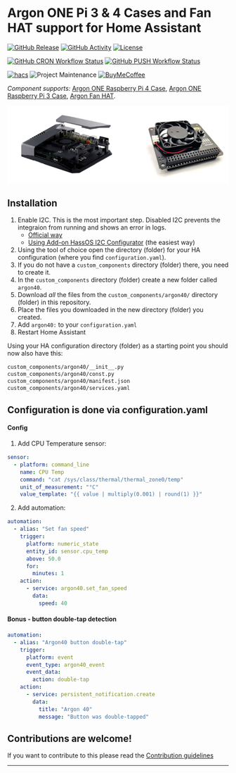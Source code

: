 # Argon ONE Pi 3 & 4 Cases and Fan HAT support for Home Assistant

[![GitHub Release][releases-shield]][releases]
[![GitHub Activity][commits-shield]][commits]
[![License][license-shield]](LICENSE)

[![GitHub CRON Workflow Status][cron-build-shield]][cron-build]
[![GitHub PUSH Workflow Status][push-build-shield]][push-build]

[![hacs][hacsbadge]][hacs]
![Project Maintenance][maintenance-shield]
[![BuyMeCoffee][buymecoffeebadge]][buymecoffee]


_Component supports:_ [Argon ONE Raspberry Pi 4 Case][argon_one_pi4], [Argon ONE Raspberry Pi 3 Case][argon_one_pi3], [Argon Fan HAT][argon_fan_hat].

![example][exampleimg]

## Installation

1. Enable I2C. This is the most important step. Disabled I2C prevents the integraion from running and shows an error in logs.
   * [Official way](https://www.home-assistant.io/common-tasks/os#enable-i2c-via-home-assistant-operating-system-terminal)
   * [Using Add-on HassOS I2C Configurator](https://community.home-assistant.io/t/add-on-hassos-i2c-configurator/264167) (the easiest way)
3. Using the tool of choice open the directory (folder) for your HA configuration (where you find `configuration.yaml`).
4. If you do not have a `custom_components` directory (folder) there, you need to create it.
5. In the `custom_components` directory (folder) create a new folder called `argon40`.
6. Download _all_ the files from the `custom_components/argon40/` directory (folder) in this repository.
7. Place the files you downloaded in the new directory (folder) you created.
8. Add `argon40:` to your `configuration.yaml`
9. Restart Home Assistant

Using your HA configuration directory (folder) as a starting point you should now also have this:

```text
custom_components/argon40/__init__.py
custom_components/argon40/const.py
custom_components/argon40/manifest.json
custom_components/argon40/services.yaml
```

## Configuration is done via configuration.yaml

<!---->

#### Config

1. Add CPU Temperature sensor:
```yaml
sensor:
  - platform: command_line
    name: CPU Temp
    command: "cat /sys/class/thermal/thermal_zone0/temp"
    unit_of_measurement: "°C"
    value_template: "{{ value | multiply(0.001) | round(1) }}"
```
2. Add automation:
```yaml
automation:
  - alias: "Set fan speed"
    trigger:
      platform: numeric_state
      entity_id: sensor.cpu_temp
      above: 50.0
      for:
        minutes: 1
    action:
      - service: argon40.set_fan_speed
        data:
          speed: 40
```

#### Bonus - button double-tap detection

```yaml
automation:
  - alias: "Argon40 button double-tap"
    trigger:
      platform: event
      event_type: argon40_event
      event_data:
        action: double-tap
    action:
      - service: persistent_notification.create
        data:
          title: "Argon 40"
          message: "Button was double-tapped"
```

## Contributions are welcome!

If you want to contribute to this please read the [Contribution guidelines](CONTRIBUTING.md)

***

[argon_one_pi4]: https://www.argon40.com/argon-one-raspberry-pi-4-case.html
[argon_one_pi3]: https://www.argon40.com/argon-one-raspberry-pi-3-case.html
[argon_fan_hat]: https://www.argon40.com/argon-fan-hat-for-raspberry-pi-4-raspberry-pi-3b-and-raspberry-pi-3-b.html

[buymecoffee]: https://www.buymeacoffee.com/Misiu
[buymecoffeebadge]: https://img.shields.io/badge/buy%20me%20a%20coffee-donate-yellow.svg?style=for-the-badge

[commits]: https://github.com/Misiu/argon40/commits/master
[commits-shield]: https://img.shields.io/github/commit-activity/y/Misiu/argon40.svg?style=for-the-badge

[hacs]: https://github.com/custom-components/hacs
[hacsbadge]: https://img.shields.io/badge/HACS-Custom-orange.svg?style=for-the-badge

[exampleimg]: example.png

[license-shield]: https://img.shields.io/github/license/Misiu/argon40.svg?style=for-the-badge
[maintenance-shield]: https://img.shields.io/badge/maintainer-%40Misiu-blue.svg?style=for-the-badge

[releases-shield]: https://img.shields.io/github/release/Misiu/argon40.svg?style=for-the-badge
[releases]: https://github.com/Misiu/argon40/releases

[cron-build-shield]: https://img.shields.io/github/workflow/status/Misiu/argon40/Cron%20actions?label=CRON%20BUILD&logo=github&style=for-the-badge
[cron-build]: https://github.com/Misiu/argon40/actions?query=workflow%3A%22Cron+actions%22

[push-build-shield]: https://img.shields.io/github/workflow/status/Misiu/argon40/Push%20actions?label=PUSH%20BUILD&logo=github&style=for-the-badge
[push-build]: https://github.com/Misiu/argon40/actions?query=workflow%3A%22Push+actions%22
